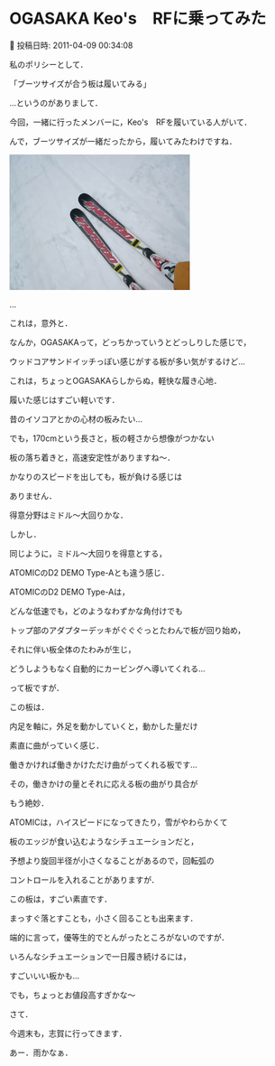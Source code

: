 # OGASAKA Keo's　RFに乗ってみた

📅 投稿日時: 2011-04-09 00:34:08

私のポリシーとして．





「ブーツサイズが合う板は履いてみる」





…というのがありまして．





今回，一緒に行ったメンバーに，Keo's　RFを履いている人がいて．


んで，ブーツサイズが一緒だったから，履いてみたわけですね．




![d2074ba9bf1e5534ea298687d82fb048.jpg](images/d2074ba9bf1e5534ea298687d82fb048.jpg)







…


これは，意外と．


なんか，OGASAKAって，どっちかっていうとどっしりした感じで，


ウッドコアサンドイッチっぽい感じがする板が多い気がするけど…





これは，ちょっとOGASAKAらしからぬ，軽快な履き心地．


履いた感じはすごい軽いです．


昔のイソコアとかの心材の板みたい…





でも，170cmという長さと，板の軽さから想像がつかない


板の落ち着きと，高速安定性がありますね～．


かなりのスピードを出しても，板が負ける感じは


ありません．


得意分野はミドル～大回りかな．





しかし．


同じように，ミドル～大回りを得意とする，


ATOMICのD2 DEMO Type-Aとも違う感じ．





ATOMICのD2 DEMO Type-Aは，


どんな低速でも，どのようなわずかな角付けでも


トップ部のアダプターデッキがぐぐぐっとたわんで板が回り始め，


それに伴い板全体のたわみが生じ，


どうしようもなく自動的にカービングへ導いてくれる…


って板ですが．





この板は．


内足を軸に，外足を動かしていくと，動かした量だけ


素直に曲がっていく感じ．


働きかければ働きかけただけ曲がってくれる板です…


その，働きかけの量とそれに応える板の曲がり具合が


もう絶妙．





ATOMICは，ハイスピードになってきたり，雪がやわらかくて


板のエッジが食い込むようなシチュエーションだと，


予想より旋回半径が小さくなることがあるので，回転弧の


コントロールを入れることがありますが．





この板は，すごい素直です．


まっすぐ落とすことも，小さく回ることも出来ます．





端的に言って，優等生的でとんがったところがないのですが．


いろんなシチュエーションで一日履き続けるには，


すごいいい板かも…





でも，ちょっとお値段高すぎかな～





さて．


今週末も，志賀に行ってきます．


あー．雨かなぁ．

